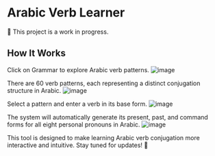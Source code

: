 # Arabic Verb Learner

🚧 This project is a work in progress.

## How It Works
Click on Grammar to explore Arabic verb patterns.
![image](https://github.com/user-attachments/assets/4b941904-e361-4be2-8a59-d4f437b5f03e)


There are 60 verb patterns, each representing a distinct conjugation structure in Arabic.
![image](https://github.com/user-attachments/assets/d105cd7a-b6c4-4e22-a7bc-92500d816a5a)


Select a pattern and enter a verb in its base form.
![image](https://github.com/user-attachments/assets/2e8b8c61-aa14-4475-852f-a8d1ee2fc9f3)


The system will automatically generate its present, past, and command forms for all eight personal pronouns in Arabic.
![image](https://github.com/user-attachments/assets/90aa5993-4115-4010-9ab4-e0422d9485cb)

This tool is designed to make learning Arabic verb conjugation more interactive and intuitive. Stay tuned for updates! 🚀
